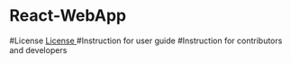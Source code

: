 # React-WebApp

#License
<a href="https://github.com/scorpiofishingicecoffee/React-WebApp/blob/ef8764b4dfb7fcbe9291b37d6b13e55b107f0f36/LICENSE"> License </a>
#Instruction for user guide
#Instruction for contributors and developers
